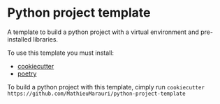 # Python project template

A template to build a python project with a virtual environment and pre-installed libraries.

To use this template you must install:

* [cookiecutter](https://github.com/cookiecutter/cookiecutter)
* [poetry](https://python-poetry.org/docs/)

To build a python project with this template, cimply run `cookiecutter https://github.com/MathieuMarauri/python-project-template`